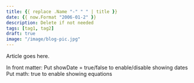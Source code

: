 ```yaml
---
title: {{ replace .Name "-" " " | title }}
date: {{ now.Format "2006-01-2" }}
description: Delete if not needed
tags: [tag1, tag2]
draft: true
image: "/image/blog-pic.jpg"
---
```


Article goes here. 

In front matter:
    Put showDate = true/false to enable/disable showing dates
    Put math: true to enable showing equations